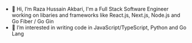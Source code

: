 - 👋 Hi, I’m Raza Hussain Akbari, I'm a Full Stack Software Engineer working on libaries and frameworks like React.js, Next.js, Node.js and Go Fiber / Go Gin
- 👀 I’m interested in writing code in JavaScript/TypeScript, Python and Go Lang 

<!---
rhakbari/rhakbari is a ✨ special ✨ repository because its `README.md` (this file) appears on your GitHub profile.
You can click the Preview link to take a look at your changes.
--->
